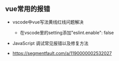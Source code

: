 ## vue常用的报错


- vscode中vue写法黄线红线问题解决
    - 在vscode里的setting添加"eslint.enable": false 

- JavaScript 调试常见报错以及修复方法
- https://segmentfault.com/a/1190000002532027


